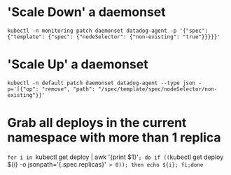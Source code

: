 # 'Scale Down' a daemonset
`kubectl -n monitoring patch daemonset datadog-agent -p '{"spec": {"template": {"spec": {"nodeSelector": {"non-existing": "true"}}}}}'`

# 'Scale Up' a daemonset
`kubectl -n default patch daemonset datadog-agent --type json -p='[{"op": "remove", "path": "/spec/template/spec/nodeSelector/non-existing"}]'`

# Grab all deploys in the current namespace with more than 1 replica
`for i in `kubectl get deploy | awk '{print $1}'`; do if ((`kubectl get deploy ${i} -o jsonpath='{.spec.replicas}'` > 0)); then echo ${i}; fi;done`

